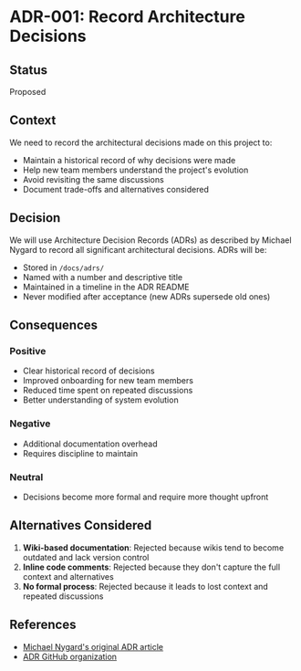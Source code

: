 # ADR-001: Record Architecture Decisions

## Status

Proposed

## Context

We need to record the architectural decisions made on this project to:
- Maintain a historical record of why decisions were made
- Help new team members understand the project's evolution
- Avoid revisiting the same discussions
- Document trade-offs and alternatives considered

## Decision

We will use Architecture Decision Records (ADRs) as described by Michael Nygard to record all significant architectural decisions. ADRs will be:
- Stored in `/docs/adrs/`
- Named with a number and descriptive title
- Maintained in a timeline in the ADR README
- Never modified after acceptance (new ADRs supersede old ones)

## Consequences

### Positive

- Clear historical record of decisions
- Improved onboarding for new team members
- Reduced time spent on repeated discussions
- Better understanding of system evolution

### Negative

- Additional documentation overhead
- Requires discipline to maintain

### Neutral

- Decisions become more formal and require more thought upfront

## Alternatives Considered

1. **Wiki-based documentation**: Rejected because wikis tend to become outdated and lack version control
2. **Inline code comments**: Rejected because they don't capture the full context and alternatives
3. **No formal process**: Rejected because it leads to lost context and repeated discussions

## References

- [Michael Nygard's original ADR article](http://thinkrelevance.com/blog/2011/11/15/documenting-architecture-decisions)
- [ADR GitHub organization](https://adr.github.io/)